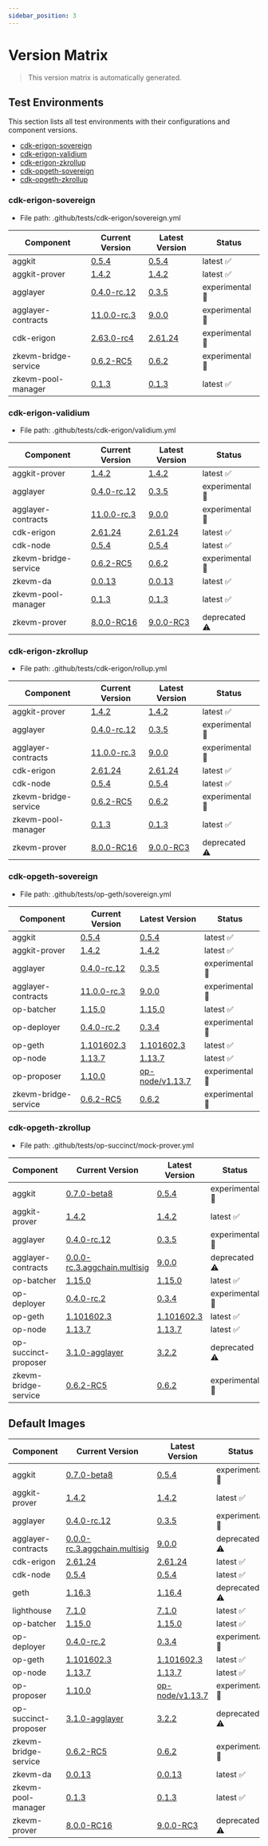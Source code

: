 ```yaml
---
sidebar_position: 3
---
```


# Version Matrix

> This version matrix is automatically generated.

## Test Environments

This section lists all test environments with their configurations and component versions.

- [cdk-erigon-sovereign](#cdk-erigon-sovereign)
- [cdk-erigon-validium](#cdk-erigon-validium)
- [cdk-erigon-zkrollup](#cdk-erigon-zkrollup)
- [cdk-opgeth-sovereign](#cdk-opgeth-sovereign)
- [cdk-opgeth-zkrollup](#cdk-opgeth-zkrollup)

### cdk-erigon-sovereign

- File path: .github/tests/cdk-erigon/sovereign.yml

| Component | Current Version | Latest Version | Status |
|-----------|-----------------|----------------|--------|
| aggkit | [0.5.4](https://github.com/agglayer/aggkit/releases/tag/v0.5.4) | [0.5.4](https://github.com/agglayer/aggkit/releases/tag/v0.5.4) | latest ✅ |
| aggkit-prover | [1.4.2](https://github.com/agglayer/provers/releases/tag/v1.4.2) | [1.4.2](https://github.com/agglayer/provers/releases/tag/v1.4.2) | latest ✅ |
| agglayer | [0.4.0-rc.12](https://github.com/agglayer/agglayer/releases/tag/v0.4.0-rc.12) | [0.3.5](https://github.com/agglayer/agglayer/releases/tag/v0.3.5) | experimental 🧪 |
| agglayer-contracts | [11.0.0-rc.3](https://github.com/agglayer/agglayer-contracts/releases/tag/v11.0.0-rc.3) | [9.0.0](https://github.com/agglayer/agglayer-contracts/releases/tag/v9.0.0) | experimental 🧪 |
| cdk-erigon | [2.63.0-rc4](https://github.com/0xPolygon/cdk-erigon/releases/tag/v2.63.0-rc4) | [2.61.24](https://github.com/0xPolygon/cdk-erigon/releases/tag/v2.61.24) | experimental 🧪 |
| zkevm-bridge-service | [0.6.2-RC5](https://github.com/0xPolygon/zkevm-bridge-service/releases/tag/v0.6.2-RC5) | [0.6.2](https://github.com/0xPolygon/zkevm-bridge-service/releases/tag/v0.6.2) | experimental 🧪 |
| zkevm-pool-manager | [0.1.3](https://github.com/0xPolygon/zkevm-pool-manager/releases/tag/v0.1.3) | [0.1.3](https://github.com/0xPolygon/zkevm-pool-manager/releases/tag/v0.1.3) | latest ✅ |

### cdk-erigon-validium

- File path: .github/tests/cdk-erigon/validium.yml

| Component | Current Version | Latest Version | Status |
|-----------|-----------------|----------------|--------|
| aggkit-prover | [1.4.2](https://github.com/agglayer/provers/releases/tag/v1.4.2) | [1.4.2](https://github.com/agglayer/provers/releases/tag/v1.4.2) | latest ✅ |
| agglayer | [0.4.0-rc.12](https://github.com/agglayer/agglayer/releases/tag/v0.4.0-rc.12) | [0.3.5](https://github.com/agglayer/agglayer/releases/tag/v0.3.5) | experimental 🧪 |
| agglayer-contracts | [11.0.0-rc.3](https://github.com/agglayer/agglayer-contracts/releases/tag/v11.0.0-rc.3) | [9.0.0](https://github.com/agglayer/agglayer-contracts/releases/tag/v9.0.0) | experimental 🧪 |
| cdk-erigon | [2.61.24](https://github.com/0xPolygon/cdk-erigon/releases/tag/v2.61.24) | [2.61.24](https://github.com/0xPolygon/cdk-erigon/releases/tag/v2.61.24) | latest ✅ |
| cdk-node | [0.5.4](https://github.com/0xPolygon/cdk/releases/tag/v0.5.4) | [0.5.4](https://github.com/0xPolygon/cdk/releases/tag/v0.5.4) | latest ✅ |
| zkevm-bridge-service | [0.6.2-RC5](https://github.com/0xPolygon/zkevm-bridge-service/releases/tag/v0.6.2-RC5) | [0.6.2](https://github.com/0xPolygon/zkevm-bridge-service/releases/tag/v0.6.2) | experimental 🧪 |
| zkevm-da | [0.0.13](https://github.com/0xPolygon/cdk-data-availability/releases/tag/v0.0.13) | [0.0.13](https://github.com/0xPolygon/cdk-data-availability/releases/tag/v0.0.13) | latest ✅ |
| zkevm-pool-manager | [0.1.3](https://github.com/0xPolygon/zkevm-pool-manager/releases/tag/v0.1.3) | [0.1.3](https://github.com/0xPolygon/zkevm-pool-manager/releases/tag/v0.1.3) | latest ✅ |
| zkevm-prover | [8.0.0-RC16](https://github.com/0xPolygon/zkevm-prover/releases/tag/v8.0.0-RC16) | [9.0.0-RC3](https://github.com/0xPolygon/zkevm-prover/releases/tag/v9.0.0-RC3) | deprecated ⚠️ |

### cdk-erigon-zkrollup

- File path: .github/tests/cdk-erigon/rollup.yml

| Component | Current Version | Latest Version | Status |
|-----------|-----------------|----------------|--------|
| aggkit-prover | [1.4.2](https://github.com/agglayer/provers/releases/tag/v1.4.2) | [1.4.2](https://github.com/agglayer/provers/releases/tag/v1.4.2) | latest ✅ |
| agglayer | [0.4.0-rc.12](https://github.com/agglayer/agglayer/releases/tag/v0.4.0-rc.12) | [0.3.5](https://github.com/agglayer/agglayer/releases/tag/v0.3.5) | experimental 🧪 |
| agglayer-contracts | [11.0.0-rc.3](https://github.com/agglayer/agglayer-contracts/releases/tag/v11.0.0-rc.3) | [9.0.0](https://github.com/agglayer/agglayer-contracts/releases/tag/v9.0.0) | experimental 🧪 |
| cdk-erigon | [2.61.24](https://github.com/0xPolygon/cdk-erigon/releases/tag/v2.61.24) | [2.61.24](https://github.com/0xPolygon/cdk-erigon/releases/tag/v2.61.24) | latest ✅ |
| cdk-node | [0.5.4](https://github.com/0xPolygon/cdk/releases/tag/v0.5.4) | [0.5.4](https://github.com/0xPolygon/cdk/releases/tag/v0.5.4) | latest ✅ |
| zkevm-bridge-service | [0.6.2-RC5](https://github.com/0xPolygon/zkevm-bridge-service/releases/tag/v0.6.2-RC5) | [0.6.2](https://github.com/0xPolygon/zkevm-bridge-service/releases/tag/v0.6.2) | experimental 🧪 |
| zkevm-pool-manager | [0.1.3](https://github.com/0xPolygon/zkevm-pool-manager/releases/tag/v0.1.3) | [0.1.3](https://github.com/0xPolygon/zkevm-pool-manager/releases/tag/v0.1.3) | latest ✅ |
| zkevm-prover | [8.0.0-RC16](https://github.com/0xPolygon/zkevm-prover/releases/tag/v8.0.0-RC16) | [9.0.0-RC3](https://github.com/0xPolygon/zkevm-prover/releases/tag/v9.0.0-RC3) | deprecated ⚠️ |

### cdk-opgeth-sovereign

- File path: .github/tests/op-geth/sovereign.yml

| Component | Current Version | Latest Version | Status |
|-----------|-----------------|----------------|--------|
| aggkit | [0.5.4](https://github.com/agglayer/aggkit/releases/tag/v0.5.4) | [0.5.4](https://github.com/agglayer/aggkit/releases/tag/v0.5.4) | latest ✅ |
| aggkit-prover | [1.4.2](https://github.com/agglayer/provers/releases/tag/v1.4.2) | [1.4.2](https://github.com/agglayer/provers/releases/tag/v1.4.2) | latest ✅ |
| agglayer | [0.4.0-rc.12](https://github.com/agglayer/agglayer/releases/tag/v0.4.0-rc.12) | [0.3.5](https://github.com/agglayer/agglayer/releases/tag/v0.3.5) | experimental 🧪 |
| agglayer-contracts | [11.0.0-rc.3](https://github.com/agglayer/agglayer-contracts/releases/tag/v11.0.0-rc.3) | [9.0.0](https://github.com/agglayer/agglayer-contracts/releases/tag/v9.0.0) | experimental 🧪 |
| op-batcher | [1.15.0](https://github.com/ethereum-optimism/optimism/releases/tag/op-batcher/v1.15.0) | [1.15.0](https://github.com/ethereum-optimism/optimism/releases/tag/op-batcher/v1.15.0) | latest ✅ |
| op-deployer | [0.4.0-rc.2](https://github.com/ethereum-optimism/optimism/releases/tag/op-deployer/v0.4.0-rc.2) | [0.3.4](https://github.com/ethereum-optimism/optimism/releases/tag/op-deployer/v0.3.4) | experimental 🧪 |
| op-geth | [1.101602.3](https://github.com/ethereum-optimism/op-geth/releases/tag/v1.101602.3) | [1.101602.3](https://github.com/ethereum-optimism/op-geth/releases/tag/v1.101602.3) | latest ✅ |
| op-node | [1.13.7](https://github.com/ethereum-optimism/optimism/releases/tag/op-node/v1.13.7) | [1.13.7](https://github.com/ethereum-optimism/optimism/releases/tag/op-node/v1.13.7) | latest ✅ |
| op-proposer | [1.10.0](https://github.com/ethereum-optimism/optimism/releases/tag/op-proposer/v1.10.0) | [op-node/v1.13.7](https://github.com/ethereum-optimism/optimism/releases/tag/op-proposer/vop-node/v1.13.7) | experimental 🧪 |
| zkevm-bridge-service | [0.6.2-RC5](https://github.com/0xPolygon/zkevm-bridge-service/releases/tag/v0.6.2-RC5) | [0.6.2](https://github.com/0xPolygon/zkevm-bridge-service/releases/tag/v0.6.2) | experimental 🧪 |

### cdk-opgeth-zkrollup

- File path: .github/tests/op-succinct/mock-prover.yml

| Component | Current Version | Latest Version | Status |
|-----------|-----------------|----------------|--------|
| aggkit | [0.7.0-beta8](https://github.com/agglayer/aggkit/releases/tag/v0.7.0-beta8) | [0.5.4](https://github.com/agglayer/aggkit/releases/tag/v0.5.4) | experimental 🧪 |
| aggkit-prover | [1.4.2](https://github.com/agglayer/provers/releases/tag/v1.4.2) | [1.4.2](https://github.com/agglayer/provers/releases/tag/v1.4.2) | latest ✅ |
| agglayer | [0.4.0-rc.12](https://github.com/agglayer/agglayer/releases/tag/v0.4.0-rc.12) | [0.3.5](https://github.com/agglayer/agglayer/releases/tag/v0.3.5) | experimental 🧪 |
| agglayer-contracts | [0.0.0-rc.3.aggchain.multisig](https://github.com/agglayer/agglayer-contracts/releases/tag/v0.0.0-rc.3.aggchain.multisig) | [9.0.0](https://github.com/agglayer/agglayer-contracts/releases/tag/v9.0.0) | deprecated ⚠️ |
| op-batcher | [1.15.0](https://github.com/ethereum-optimism/optimism/releases/tag/op-batcher/v1.15.0) | [1.15.0](https://github.com/ethereum-optimism/optimism/releases/tag/op-batcher/v1.15.0) | latest ✅ |
| op-deployer | [0.4.0-rc.2](https://github.com/ethereum-optimism/optimism/releases/tag/op-deployer/v0.4.0-rc.2) | [0.3.4](https://github.com/ethereum-optimism/optimism/releases/tag/op-deployer/v0.3.4) | experimental 🧪 |
| op-geth | [1.101602.3](https://github.com/ethereum-optimism/op-geth/releases/tag/v1.101602.3) | [1.101602.3](https://github.com/ethereum-optimism/op-geth/releases/tag/v1.101602.3) | latest ✅ |
| op-node | [1.13.7](https://github.com/ethereum-optimism/optimism/releases/tag/op-node/v1.13.7) | [1.13.7](https://github.com/ethereum-optimism/optimism/releases/tag/op-node/v1.13.7) | latest ✅ |
| op-succinct-proposer | [3.1.0-agglayer](https://github.com/agglayer/op-succinct/releases/tag/v3.1.0-agglayer) | [3.2.2](https://github.com/agglayer/op-succinct/releases/tag/v3.2.2) | deprecated ⚠️ |
| zkevm-bridge-service | [0.6.2-RC5](https://github.com/0xPolygon/zkevm-bridge-service/releases/tag/v0.6.2-RC5) | [0.6.2](https://github.com/0xPolygon/zkevm-bridge-service/releases/tag/v0.6.2) | experimental 🧪 |

## Default Images

| Component | Current Version | Latest Version | Status |
|-----------|-----------------|----------------|--------|
| aggkit | [0.7.0-beta8](https://github.com/agglayer/aggkit/releases/tag/v0.7.0-beta8) | [0.5.4](https://github.com/agglayer/aggkit/releases/tag/v0.5.4) | experimental 🧪 |
| aggkit-prover | [1.4.2](https://github.com/agglayer/provers/releases/tag/v1.4.2) | [1.4.2](https://github.com/agglayer/provers/releases/tag/v1.4.2) | latest ✅ |
| agglayer | [0.4.0-rc.12](https://github.com/agglayer/agglayer/releases/tag/v0.4.0-rc.12) | [0.3.5](https://github.com/agglayer/agglayer/releases/tag/v0.3.5) | experimental 🧪 |
| agglayer-contracts | [0.0.0-rc.3.aggchain.multisig](https://github.com/agglayer/agglayer-contracts/releases/tag/v0.0.0-rc.3.aggchain.multisig) | [9.0.0](https://github.com/agglayer/agglayer-contracts/releases/tag/v9.0.0) | deprecated ⚠️ |
| cdk-erigon | [2.61.24](https://github.com/0xPolygon/cdk-erigon/releases/tag/v2.61.24) | [2.61.24](https://github.com/0xPolygon/cdk-erigon/releases/tag/v2.61.24) | latest ✅ |
| cdk-node | [0.5.4](https://github.com/0xPolygon/cdk/releases/tag/v0.5.4) | [0.5.4](https://github.com/0xPolygon/cdk/releases/tag/v0.5.4) | latest ✅ |
| geth | [1.16.3](https://github.com/ethereum/go-ethereum/releases/tag/v1.16.3) | [1.16.4](https://github.com/ethereum/go-ethereum/releases/tag/v1.16.4) | deprecated ⚠️ |
| lighthouse | [7.1.0](https://github.com/sigp/lighthouse/releases/tag/v7.1.0) | [7.1.0](https://github.com/sigp/lighthouse/releases/tag/v7.1.0) | latest ✅ |
| op-batcher | [1.15.0](https://github.com/ethereum-optimism/optimism/releases/tag/op-batcher/v1.15.0) | [1.15.0](https://github.com/ethereum-optimism/optimism/releases/tag/op-batcher/v1.15.0) | latest ✅ |
| op-deployer | [0.4.0-rc.2](https://github.com/ethereum-optimism/optimism/releases/tag/op-deployer/v0.4.0-rc.2) | [0.3.4](https://github.com/ethereum-optimism/optimism/releases/tag/op-deployer/v0.3.4) | experimental 🧪 |
| op-geth | [1.101602.3](https://github.com/ethereum-optimism/op-geth/releases/tag/v1.101602.3) | [1.101602.3](https://github.com/ethereum-optimism/op-geth/releases/tag/v1.101602.3) | latest ✅ |
| op-node | [1.13.7](https://github.com/ethereum-optimism/optimism/releases/tag/op-node/v1.13.7) | [1.13.7](https://github.com/ethereum-optimism/optimism/releases/tag/op-node/v1.13.7) | latest ✅ |
| op-proposer | [1.10.0](https://github.com/ethereum-optimism/optimism/releases/tag/op-proposer/v1.10.0) | [op-node/v1.13.7](https://github.com/ethereum-optimism/optimism/releases/tag/op-proposer/vop-node/v1.13.7) | experimental 🧪 |
| op-succinct-proposer | [3.1.0-agglayer](https://github.com/agglayer/op-succinct/releases/tag/v3.1.0-agglayer) | [3.2.2](https://github.com/agglayer/op-succinct/releases/tag/v3.2.2) | deprecated ⚠️ |
| zkevm-bridge-service | [0.6.2-RC5](https://github.com/0xPolygon/zkevm-bridge-service/releases/tag/v0.6.2-RC5) | [0.6.2](https://github.com/0xPolygon/zkevm-bridge-service/releases/tag/v0.6.2) | experimental 🧪 |
| zkevm-da | [0.0.13](https://github.com/0xPolygon/cdk-data-availability/releases/tag/v0.0.13) | [0.0.13](https://github.com/0xPolygon/cdk-data-availability/releases/tag/v0.0.13) | latest ✅ |
| zkevm-pool-manager | [0.1.3](https://github.com/0xPolygon/zkevm-pool-manager/releases/tag/v0.1.3) | [0.1.3](https://github.com/0xPolygon/zkevm-pool-manager/releases/tag/v0.1.3) | latest ✅ |
| zkevm-prover | [8.0.0-RC16](https://github.com/0xPolygon/zkevm-prover/releases/tag/v8.0.0-RC16) | [9.0.0-RC3](https://github.com/0xPolygon/zkevm-prover/releases/tag/v9.0.0-RC3) | deprecated ⚠️ |
